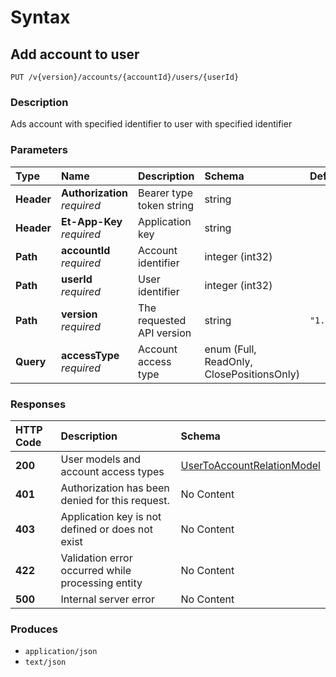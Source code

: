 # Syntax

## Add account to user

```text
PUT /v{version}/accounts/{accountId}/users/{userId}
```

### Description

Ads account with specified identifier to user with specified identifier

### Parameters

| Type | Name | Description | Schema | Default |
| :--- | :--- | :--- | :--- | :--- |
| **Header** | **Authorization**   _required_ | Bearer type token string | string |  |
| **Header** | **Et-App-Key**   _required_ | Application key | string |  |
| **Path** | **accountId**   _required_ | Account identifier | integer \(int32\) |  |
| **Path** | **userId**   _required_ | User identifier | integer \(int32\) |  |
| **Path** | **version**   _required_ | The requested API version | string | `"1.0"` |
| **Query** | **accessType**   _required_ | Account access type | enum \(Full, ReadOnly, ClosePositionsOnly\) |  |

### Responses

| HTTP Code | Description | Schema |
| :--- | :--- | :--- |
| **200** | User models and account access types | [UserToAccountRelationModel](../../definitions.md#usertoaccountrelationmodel) |
| **401** | Authorization has been denied for this request. | No Content |
| **403** | Application key is not defined or does not exist | No Content |
| **422** | Validation error occurred while processing entity | No Content |
| **500** | Internal server error | No Content |

### Produces

* `application/json`
* `text/json`


